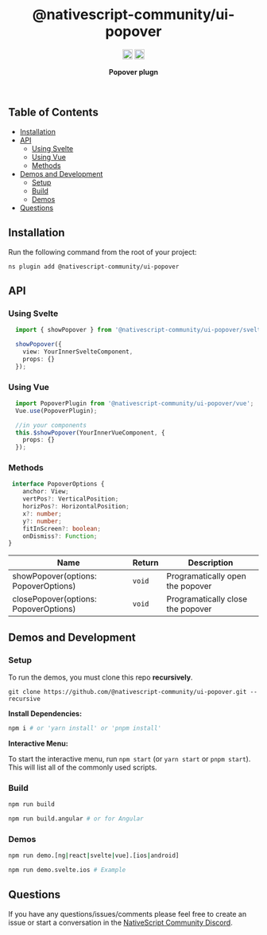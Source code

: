 <!-- ⚠️ This README has been generated from the file(s) "blueprint.md" ⚠️--><!-- ⚠️ This README has been generated from the file(s) "blueprint.md" ⚠️-->
<!--  !!!!!!!!!!!!!!!!!!!!!!!!!!!!!!!!!!!!!!!!!!!!!!!!!!!!!!!!!!!!!!!
      !!!!!!!!!!!!!!!!!!!!!!!!!!!!!!!!!!!!!!!!!!!!!!!!!!!!!!!!!!!!!!!
      !!!!!!!!!!!!!!!!!!!!!!!!!!!!!!!!!!!!!!!!!!!!!!!!!!!!!!!!!!!!!!!
      !!!!!!!!!!!!!!!!!!!!!!!!!!!!!!!!!!!!!!!!!!!!!!!!!!!!!!!!!!!!!!!
      !!!!!!!!!!!!!!!!!!!!!!!!!!!!!!!!!!!!!!!!!!!!!!!!!!!!!!!!!!!!!!!
      !!!!!!!!!!!!!!!!!!!!!!!!!!!!!!!!!!!!!!!!!!!!!!!!!!!!!!!!!!!!!!!
      !!!!!!!!!!!!!!!!!!!!!!!!!!!!!!!!!!!!!!!!!!!!!!!!!!!!!!!!!!!!!!!
      !!!!!!!!!!!!!!!!!!!!!!!!!!!!!!!!!!!!!!!!!!!!!!!!!!!!!!!!!!!!!!!
      !!!!!!!!!!!!!!!!!!!!!!!!!!!!!!!!!!!!!!!!!!!!!!!!!!!!!!!!!!!!!!!
      DO NOT EDIT THIS READEME DIRECTLY! Edit "bluesprint.md" instead.
      !!!!!!!!!!!!!!!!!!!!!!!!!!!!!!!!!!!!!!!!!!!!!!!!!!!!!!!!!!!!!!!
      !!!!!!!!!!!!!!!!!!!!!!!!!!!!!!!!!!!!!!!!!!!!!!!!!!!!!!!!!!!!!!!
      !!!!!!!!!!!!!!!!!!!!!!!!!!!!!!!!!!!!!!!!!!!!!!!!!!!!!!!!!!!!!!!
      !!!!!!!!!!!!!!!!!!!!!!!!!!!!!!!!!!!!!!!!!!!!!!!!!!!!!!!!!!!!!!!
      !!!!!!!!!!!!!!!!!!!!!!!!!!!!!!!!!!!!!!!!!!!!!!!!!!!!!!!!!!!!!!!
      !!!!!!!!!!!!!!!!!!!!!!!!!!!!!!!!!!!!!!!!!!!!!!!!!!!!!!!!!!!!!!!
      !!!!!!!!!!!!!!!!!!!!!!!!!!!!!!!!!!!!!!!!!!!!!!!!!!!!!!!!!!!!!!!
      !!!!!!!!!!!!!!!!!!!!!!!!!!!!!!!!!!!!!!!!!!!!!!!!!!!!!!!!!!!!!!!
      !!!!!!!!!!!!!!!!!!!!!!!!!!!!!!!!!!!!!!!!!!!!!!!!!!!!!!!!!!!!!!! -->
<h1 align="center">@nativescript-community/ui-popover</h1>
<p align="center">
		<a href="https://npmcharts.com/compare/@nativescript-community/ui-popover?minimal=true"><img alt="Downloads per month" src="https://img.shields.io/npm/dm/@nativescript-community/ui-popover.svg" height="20"/></a>
<a href="https://www.npmjs.com/package/@nativescript-community/ui-popover"><img alt="NPM Version" src="https://img.shields.io/npm/v/@nativescript-community/ui-popover.svg" height="20"/></a>
	</p>

<p align="center">
  <b>Popover plugn</b></br>
  <sub><sub>
</p>

<br />



[](#table-of-contents)


[](#table-of-contents)

## Table of Contents

* [Installation](#installation)
* [API](#api)
	* [Using Svelte](#using-svelte)
	* [Using Vue](#using-vue)
	* [Methods](#methods)
* [Demos and Development](#demos-and-development)
	* [Setup](#setup)
	* [Build](#build)
	* [Demos](#demos)
* [Questions](#questions)


[](#installation)


[](#installation)

## Installation
Run the following command from the root of your project:

`ns plugin add @nativescript-community/ui-popover`


[](#api)


[](#api)

## API

### Using Svelte
```ts
  import { showPopover } from '@nativescript-community/ui-popover/svelte';

  showPopover({
    view: YourInnerSvelteComponent,
    props: {}
  });
```

### Using Vue
```ts
  import PopoverPlugin from '@nativescript-community/ui-popover/vue';
  Vue.use(PopoverPlugin);

  //in your components
  this.$showPopover(YourInnerVueComponent, {
    props: {}
  });
```

### Methods
```ts
 interface PopoverOptions {
    anchor: View;
    vertPos?: VerticalPosition;
    horizPos?: HorizontalPosition;
    x?: number;
    y?: number;
    fitInScreen?: boolean;
    onDismiss?: Function;
}
```

| Name         | Return | Description                                     |
| ------------ | ------ | ----------------------------------------------- |
| showPopover(options: PopoverOptions)       | `void` | Programatically open the popover                 |
| closePopover(options: PopoverOptions)      | `void` | Programatically close the popover                |


[](#demos-and-development)


[](#demos-and-development)

## Demos and Development


### Setup

To run the demos, you must clone this repo **recursively**.

```
git clone https://github.com/@nativescript-community/ui-popover.git --recursive
```

**Install Dependencies:**
```bash
npm i # or 'yarn install' or 'pnpm install'
```

**Interactive Menu:**

To start the interactive menu, run `npm start` (or `yarn start` or `pnpm start`). This will list all of the commonly used scripts.

### Build

```bash
npm run build

npm run build.angular # or for Angular
```

### Demos

```bash
npm run demo.[ng|react|svelte|vue].[ios|android]

npm run demo.svelte.ios # Example
```

[](#questions)


[](#questions)

## Questions

If you have any questions/issues/comments please feel free to create an issue or start a conversation in the [NativeScript Community Discord](https://nativescript.org/discord).